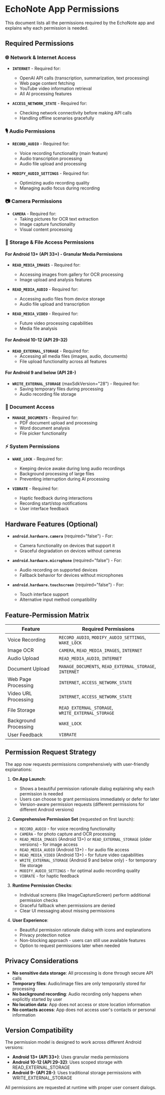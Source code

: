 # EchoNote App Permissions

This document lists all the permissions required by the EchoNote app and explains why each permission is needed.

## Required Permissions

### 🌐 Network & Internet Access
- **`INTERNET`** - Required for:
  - OpenAI API calls (transcription, summarization, text processing)
  - Web page content fetching
  - YouTube video information retrieval
  - All AI processing features

- **`ACCESS_NETWORK_STATE`** - Required for:
  - Checking network connectivity before making API calls
  - Handling offline scenarios gracefully

### 🎙️ Audio Permissions
- **`RECORD_AUDIO`** - Required for:
  - Voice recording functionality (main feature)
  - Audio transcription processing
  - Audio file upload and processing

- **`MODIFY_AUDIO_SETTINGS`** - Required for:
  - Optimizing audio recording quality
  - Managing audio focus during recording

### 📷 Camera Permissions
- **`CAMERA`** - Required for:
  - Taking pictures for OCR text extraction
  - Image capture functionality
  - Visual content processing

### 📁 Storage & File Access Permissions

#### For Android 13+ (API 33+) - Granular Media Permissions
- **`READ_MEDIA_IMAGES`** - Required for:
  - Accessing images from gallery for OCR processing
  - Image upload and analysis features

- **`READ_MEDIA_AUDIO`** - Required for:
  - Accessing audio files from device storage
  - Audio file upload and transcription

- **`READ_MEDIA_VIDEO`** - Required for:
  - Future video processing capabilities
  - Media file analysis

#### For Android 10-12 (API 29-32)
- **`READ_EXTERNAL_STORAGE`** - Required for:
  - Accessing all media files (images, audio, documents)
  - File upload functionality across all features

#### For Android 9 and below (API 28-)
- **`WRITE_EXTERNAL_STORAGE`** (maxSdkVersion="28") - Required for:
  - Saving temporary files during processing
  - Audio recording file storage

### 📄 Document Access
- **`MANAGE_DOCUMENTS`** - Required for:
  - PDF document upload and processing
  - Word document analysis
  - File picker functionality

### ⚡ System Permissions
- **`WAKE_LOCK`** - Required for:
  - Keeping device awake during long audio recordings
  - Background processing of large files
  - Preventing interruption during AI processing

- **`VIBRATE`** - Required for:
  - Haptic feedback during interactions
  - Recording start/stop notifications
  - User interface feedback

## Hardware Features (Optional)

- **`android.hardware.camera`** (required="false") - For:
  - Camera functionality on devices that support it
  - Graceful degradation on devices without cameras

- **`android.hardware.microphone`** (required="false") - For:
  - Audio recording on supported devices
  - Fallback behavior for devices without microphones

- **`android.hardware.touchscreen`** (required="false") - For:
  - Touch interface support
  - Alternative input method compatibility

## Feature-Permission Matrix

| Feature | Required Permissions |
|---------|---------------------|
| Voice Recording | `RECORD_AUDIO`, `MODIFY_AUDIO_SETTINGS`, `WAKE_LOCK` |
| Image OCR | `CAMERA`, `READ_MEDIA_IMAGES`, `INTERNET` |
| Audio Upload | `READ_MEDIA_AUDIO`, `INTERNET` |
| Document Upload | `MANAGE_DOCUMENTS`, `READ_EXTERNAL_STORAGE`, `INTERNET` |
| Web Page Processing | `INTERNET`, `ACCESS_NETWORK_STATE` |
| Video URL Processing | `INTERNET`, `ACCESS_NETWORK_STATE` |
| File Storage | `READ_EXTERNAL_STORAGE`, `WRITE_EXTERNAL_STORAGE` |
| Background Processing | `WAKE_LOCK` |
| User Feedback | `VIBRATE` |

## Permission Request Strategy

The app now requests permissions comprehensively with user-friendly explanations:

1. **On App Launch**:
   - Shows a beautiful permission rationale dialog explaining why each permission is needed
   - Users can choose to grant permissions immediately or defer for later
   - Version-aware permission requests (different permissions for different Android versions)

2. **Comprehensive Permission Set** (requested on first launch):
   - `RECORD_AUDIO` - for voice recording functionality
   - `CAMERA` - for photo capture and OCR processing  
   - `READ_MEDIA_IMAGES` (Android 13+) or `READ_EXTERNAL_STORAGE` (older versions) - for image access
   - `READ_MEDIA_AUDIO` (Android 13+) - for audio file access
   - `READ_MEDIA_VIDEO` (Android 13+) - for future video capabilities
   - `WRITE_EXTERNAL_STORAGE` (Android 9 and below only) - for temporary file storage
   - `MODIFY_AUDIO_SETTINGS` - for optimal audio recording quality
   - `VIBRATE` - for haptic feedback

3. **Runtime Permission Checks**:
   - Individual screens (like ImageCaptureScreen) perform additional permission checks
   - Graceful fallback when permissions are denied
   - Clear UI messaging about missing permissions

4. **User Experience**:
   - Beautiful permission rationale dialog with icons and explanations
   - Privacy protection notice
   - Non-blocking approach - users can still use available features
   - Option to request permissions later when needed

## Privacy Considerations

- **No sensitive data storage**: All processing is done through secure API calls
- **Temporary files**: Audio/image files are only temporarily stored for processing
- **No background recording**: Audio recording only happens when explicitly started by user
- **No location data**: App does not access or store location information
- **No contacts access**: App does not access user's contacts or personal information

## Version Compatibility

The permission model is designed to work across different Android versions:

- **Android 13+ (API 33+)**: Uses granular media permissions
- **Android 10-12 (API 29-32)**: Uses scoped storage with READ_EXTERNAL_STORAGE
- **Android 9- (API 28-)**: Uses traditional storage permissions with WRITE_EXTERNAL_STORAGE

All permissions are requested at runtime with proper user consent dialogs.
